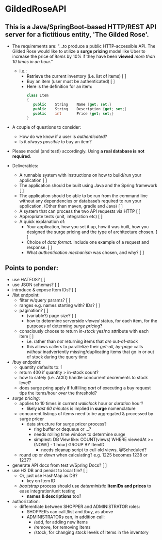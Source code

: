 # GildedRoseAPI

## This is a Java/SpringBoot-based HTTP/REST API server for a fictitious entity, 'The Gilded Rose'.

* The requirements are: "...to produce a public HTTP-accessible API. The Gilded Rose would like to utilize a **surge pricing** model like Uber to increase the price of *items* by 10% if they have been **viewed** *more than 10 times in an hour*."
   * i.e.:
     * Retrieve the current inventory (i.e. list of items) [ ]
     * Buy an item (user must be authenticated) [ ]
     * Here is the definition for an item:
         ```C#
         class Item 
         { 
            public    String    Name {get; set;} 
            public    String    Description {get; set;} 
            public    int       Price {get; set;} 
         }
         ```

* A couple of questions to consider: 
  * How do we know if a user is *authenticated*? 
  * Is it *always possible* to buy an item? 

* Please model (and test!) accordingly. Using **a real database is not required**. 
* Deliverables:
  * A runnable system with instructions on how to build/run your application [ ]
  * The application should be built using Java and the Spring framework [ ]
  * The application should be able to be run from the command line without any dependencies or database’s required to run your application.  (Other than maven, gradle and Java) [ ]
  * A system that can process the two API requests via HTTP [ ]
  * Appropriate tests (unit, integration etc) [ ]
  * A quick explanation of: 
     * Your application, how you set it up, how it was built, how you designed the surge pricing and the type of architecture chosen. [ ]
     * Choice of *data format*. Include one example of a request and response. [ ]
     * What *authentication mechanism* was chosen, and why? [ ]

## Points to ponder:
* use HATEOS? [ ]
* use JSON schemas? [ ]
* introduce & expose Item IDs? [ ]
* /list endpoint:
  * filter w/query params? [ ]
  * ranges e.g. names starting with? IDs? [ ]
  * pagination? [ ]
    * (variable?) page size? [ ]
    * how to determine serverside *viewed* status, for each item, for the purposes of determing *surge pricing*?
  * consciously choose to return *in-stock* yes/no attribute with each item [ ]
    * i.e. rather than *not* returning items that *are* out-of-stock
    * this allows callers to parallelize their *get-all, by-page* calls *without* inadvertently missing/duplicating items that go in or out of stock during the query time
* /buy endpoint:
  * quantity defaults to: 1
  * return 400 if quantity > in-stock count?
  * how to safely (i.e. ACID) handle concurrent decrements to stock level?
  * does surge pring apply if fulfilling *part* of executing a buy request tips the items/hour *over* the threshold?
* *surge pricing*:
  * applies to 10 times in current *wallclock* hour or *duration* hour?
    * likely *last 60 minutes* is implied in **surge** nomenclature
  * concurrent listings of items need to be aggregated & processed by surge pricer
    * data structure for surge pricer process?
      * ring buffer or dequeue or ...?
      * needs rolling time window to determine surge
      * simplest: DB View like: COUNT(views) WHERE viewedAt >= (NOW() - 1 hour) GROUP BY ItemID
        * needs cleanup script to cull old views, @Scheduled?
   * round *up* or *down* when calculating? e.g. 1225 becomes 1238 or 1237?
* generate API docs from test w/Spring Docs? [ ]
* use H2 DB and persist to local file? [ ]
  * Or, just use HashMap as DB?
    * key on Item ID
  * *bootstrap* process should use *deterministic* **ItemIDs and prices** to ease integration/unit  testing
    * **names & descriptions** too?
* authorization:
  * differentiate between SHOPPER and ADMINISTRATOR roles:
    * SHOPPERs can call /list and /buy, as above
    * ADMINISTRATORs can, in addition call:
      * /add, for adding new Items
      * /remove, for removing Items
      * /stock, for changing stock levels of Items in the inventory

